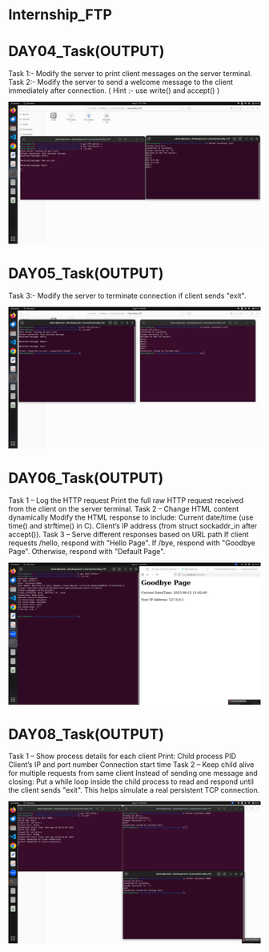 # Internship_FTP

# DAY04_Task(OUTPUT)
Task 1:- Modify the server to print client messages on the server terminal.
Task 2:- Modify the server to send a welcome message to the client immediately after connection. ( Hint :- use write() and accept() )

![image alt](https://github.com/mamtaborade/Internship_FTP/blob/883c693c07c4a7e740f46e5ba743f601018280ee/Day04_Task(OP).png)

# DAY05_Task(OUTPUT)
Task 3:-  Modify the server to terminate connection if client sends "exit".

![image alt](https://github.com/mamtaborade/Internship_FTP/blob/c62076674a956842f698fcc04ee82b6cffbd84c1/Day05_Task(OP).png)

# DAY06_Task(OUTPUT)
Task 1 – Log the HTTP request
Print the full raw HTTP request received from the client on the server terminal.
Task 2 – Change HTML content dynamically
Modify the HTML response to include:
Current date/time (use time() and strftime() in C).
Client’s IP address (from struct sockaddr_in after accept()).
Task 3 – Serve different responses based on URL path
If client requests /hello, respond with "Hello Page".
If /bye, respond with "Goodbye Page".
Otherwise, respond with "Default Page".

![image alt](https://github.com/mamtaborade/Internship_FTP/blob/3134e99fb8d87358b453ffa281acc08b2b827fe8/OUTPUT/Day-6_Task_bye.png)

# DAY08_Task(OUTPUT)
Task 1 – Show process details for each client
Print:
Child process PID
Client’s IP and port number
Connection start time
Task 2 – Keep child alive for multiple requests from same client
Instead of sending one message and closing:
Put a while loop inside the child process to read and respond until the client sends "exit".
This helps simulate a real persistent TCP connection.

![image alt](https://github.com/mamtaborade/Internship_FTP/blob/d55a95d6044f72cb64d8ed4e88b6394b3e66a6c9/OUTPUT/Day08_Task2(OP).png)
